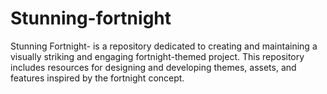 # Stunning-fortnight
Stunning Fortnight- is a repository dedicated to creating and maintaining a visually striking and engaging fortnight-themed project. This repository includes resources for designing and developing themes, assets, and features inspired by the fortnight concept. 
